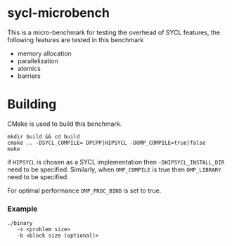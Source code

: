 # sycl-microbench

This is a micro-benchmark for testing the overhead of SYCL features, the following features are tested in this benchmark 

* memory allocation
* parallelization 
* atomics 
* barriers

# Building 

CMake is used to build this benchmark. 

```
mkdir build && cd build
cmake .. -DSYCL_COMPILE= DPCPP|HIPSYCL -DOMP_COMPILE=true|false
make
```
if `HIPSYCL` is chosen as a SYCL implementation then `-DHIPSYCL_INSTALL_DIR` need to be specified. Similarly, when `OMP_COMPILE` is true then `OMP_LIBRARY` need to be specified. 

For optimal performance `OMP_PROC_BIND` is set to true. 

### Example

```
./binary 
   -s <problem size>
   -b <block size (optional)>
```

